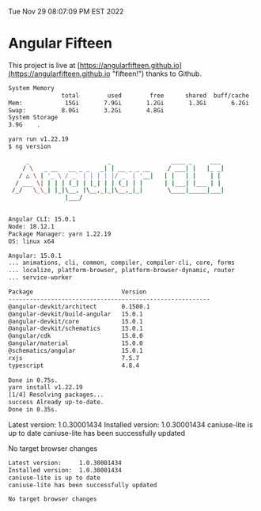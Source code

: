 Tue Nov 29 08:07:09 PM EST 2022

# Angular Fifteen


This project is live at [https://angularfifteen.github.io](https://angularfifteen.github.io "fifteen!") thanks to Github.

```bash
System Memory
               total        used        free      shared  buff/cache   available
Mem:            15Gi       7.9Gi       1.2Gi       1.3Gi       6.2Gi       5.8Gi
Swap:          8.0Gi       3.2Gi       4.8Gi
System Storage
3.9G	.
```
```bash
yarn run v1.22.19
$ ng version

     _                      _                 ____ _     ___
    / \   _ __   __ _ _   _| | __ _ _ __     / ___| |   |_ _|
   / △ \ | '_ \ / _` | | | | |/ _` | '__|   | |   | |    | |
  / ___ \| | | | (_| | |_| | | (_| | |      | |___| |___ | |
 /_/   \_\_| |_|\__, |\__,_|_|\__,_|_|       \____|_____|___|
                |___/
    

Angular CLI: 15.0.1
Node: 18.12.1
Package Manager: yarn 1.22.19
OS: linux x64

Angular: 15.0.1
... animations, cli, common, compiler, compiler-cli, core, forms
... localize, platform-browser, platform-browser-dynamic, router
... service-worker

Package                         Version
---------------------------------------------------------
@angular-devkit/architect       0.1500.1
@angular-devkit/build-angular   15.0.1
@angular-devkit/core            15.0.1
@angular-devkit/schematics      15.0.1
@angular/cdk                    15.0.0
@angular/material               15.0.0
@schematics/angular             15.0.1
rxjs                            7.5.7
typescript                      4.8.4
    
Done in 0.75s.
yarn install v1.22.19
[1/4] Resolving packages...
success Already up-to-date.
Done in 0.35s.
```
Latest version:     1.0.30001434
Installed version:  1.0.30001434
caniuse-lite is up to date
caniuse-lite has been successfully updated

No target browser changes
```bash
Latest version:     1.0.30001434
Installed version:  1.0.30001434
caniuse-lite is up to date
caniuse-lite has been successfully updated

No target browser changes
```
```bash
